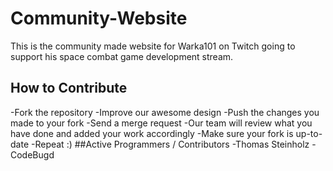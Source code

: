 # Community-Website
This is the community made website for Warka101 on Twitch going to support his space combat game development stream.
## How to Contribute
-Fork the repository
-Improve our awesome design
-Push the changes you made to your fork
-Send a merge request
-Our team will review what you have done and added your work accordingly
-Make sure your fork is up-to-date
-Repeat :)
##Active Programmers / Contributors
-Thomas Steinholz
-CodeBugd
